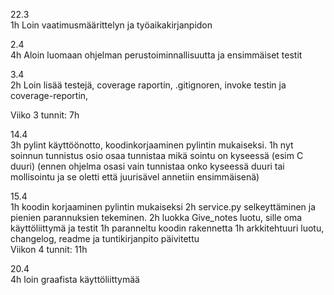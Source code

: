 22.3 \
1h Loin vaatimusmäärittelyn ja työaikakirjanpidon

2.4\
4h Aloin luomaan ohjelman perustoiminnallisuutta ja ensimmäiset testit

3.4\
2h Loin lisää testejä, coverage raportin, .gitignoren, invoke testin ja coverage-reportin, 

Viiko 3 tunnit: 7h

14.4\
3h pylint käyttöönotto, koodinkorjaaminen pylintin mukaiseksi.
1h nyt soinnun tunnistus osio osaa tunnistaa mikä sointu on kyseessä (esim C duuri) (ennen ohjelma osasi vain tunnistaa onko kyseessä duuri tai mollisointu ja se oletti että juurisävel annetiin ensimmäisenä)

15.4\
1h koodin korjaaminen pylintin mukaiseksi
2h service.py selkeyttäminen ja pienien parannuksien tekeminen.
2h luokka Give_notes luotu, sille oma käyttöliittymä ja testit
1h paranneltu koodin rakennetta
1h arkkitehtuuri luotu, changelog, readme ja tuntikirjanpito päivitettu
\
Viikon 4 tunnit: 11h


20.4\
4h loin graafista käyttöliittymää

